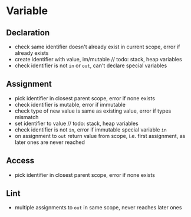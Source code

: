 # Variable



## Declaration

- check same identifier doesn't already exist in current scope, error if already exists
- create identifier with value, im/mutable
// todo: stack, heap variables
- check identifier is not `in` or `out`, can't declare special variables



## Assignment

- pick identifier in closest parent scope, error if none exists
- check identifier is mutable, error if immutable
- check type of new value is same as existing value, error if types mismatch
- set identifier to value
// todo: stack, heap variables
- check identifier is not `in`, error if immutable special variable `in`
- on assignment to `out` return value from scope, i.e. first assignment, as later ones are never reached



## Access

- pick identifier in closest parent scope, error if none exists



## Lint

- multiple assignments to `out` in same scope, never reaches later ones